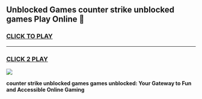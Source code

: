 
## Unblocked Games counter strike unblocked games Play Online 👋
<h3>
<a href="https://news.freeplayer.one?title=counter_strike_unblocked_games&ref=17F">CLICK TO PLAY</a></h3>
<hr>

<h3>
<a href="https://news.freeplayer.one?title=counter_strike_unblocked_games&ref=17F">CLICK 2 PLAY</a>
  
</h3>

<a href="https://news.freeplayer.one?title=counter_strike_unblocked_games&ref=17F/"><img src="https://clearcache.store/games.png"></a>


**counter strike unblocked games games unblocked: Your Gateway to Fun and Accessible Online Gaming**

